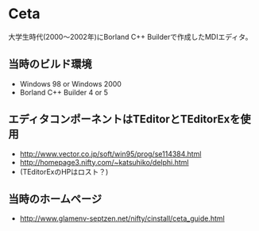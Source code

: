 # Ceta
大学生時代(2000～2002年)にBorland C++ Builderで作成したMDIエディタ。

## 当時のビルド環境

- Windows 98 or Windows 2000
- Borland C++ Builder 4 or 5

## エディタコンポーネントはTEditorとTEditorExを使用

- http://www.vector.co.jp/soft/win95/prog/se114384.html
- http://homepage3.nifty.com/~katsuhiko/delphi.html
- (TEditorExのHPはロスト？)

## 当時のホームページ

- http://www.glamenv-septzen.net/nifty/cinstall/ceta_guide.html
